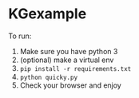 # KGexample

To run:
1. Make sure you have python 3
2. (optional) make a virtual env
3. `pip install -r requirements.txt`
4. `python quicky.py`
5. Check your browser and enjoy
